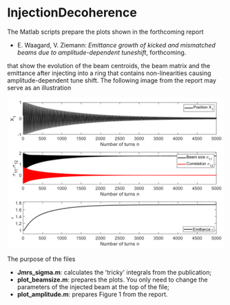 # InjectionDecoherence
The Matlab scripts prepare the plots shown in the forthcoming report 

- E. Waagard, V. Ziemann: *Emittance growth of kicked and mismatched beams due to amplitude-dependent tuneshift*, forthcoming.

that show the evolution of the beam centroids, the beam matrix and the emittance after injecting into a ring 
that contains non-linearities causing amplitude-dependent tune shift. The following image from the report may serve as an illustration

![Figure4](emittance_growth_mismatch_and_steering.png)

The purpose of the files

  - **Jmrs_sigma.m**: calculates the 'tricky' integrals from the publication;
  - **plot_beamsize.m**: prepares the plots. You only need to change the parameters of the injected beam at the top of the file;
  - **plot_amplitude.m**: prepares Figure 1 from the report.
